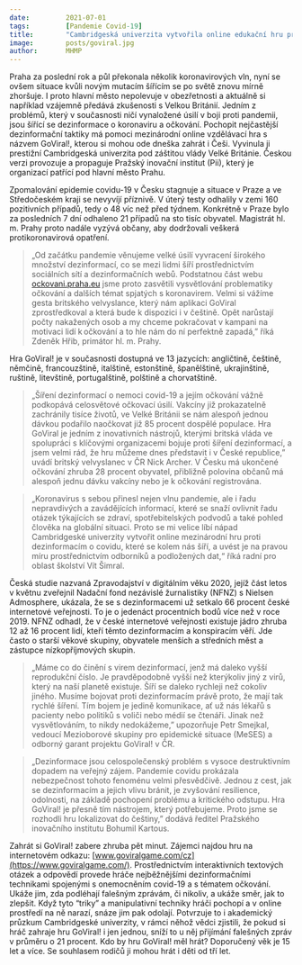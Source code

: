 ```yaml
---
date:         2021-07-01
tags:         [Pandemie Covid-19]
title:        "Cambridgeská univerzita vytvořila online edukační hru proti dezinformacím o covidu-19 GoViral! Nyní je dostupná i v češtině"
image: 	      posts/goviral.jpg
author:       MHMP
---
```


Praha za poslední rok a půl překonala několik koronavirových vln, nyní se ovšem situace kvůli novým mutacím šířícím se po světě znovu mírně zhoršuje. I proto hlavní město nepolevuje v obezřetnosti a aktuálně si například vzájemně předává zkušenosti s Velkou Británií. Jedním z problémů, který v současnosti ničí vynaložené úsilí v boji proti pandemii, jsou šířící se dezinformace o koronaviru a očkování. Pochopit nejčastější dezinformační taktiky má pomoci mezinárodní online vzdělávací hra s názvem GoViral!, kterou si mohou ode dneška zahrát i Češi. Vyvinula ji prestižní Cambridgeská univerzita pod záštitou vlády Velké Británie. Českou verzi provozuje a propaguje Pražský inovační institut (Pii), který je organizací patřící pod hlavní město Prahu.

Zpomalování epidemie covidu-19 v Česku stagnuje a situace v Praze a ve Středočeském kraji se nevyvíjí příznivě. V úterý testy odhalily v zemi 160 pozitivních případů, tedy o 48 víc než před týdnem. Konkrétně v Praze bylo za posledních 7 dní odhaleno 21 případů na sto tisíc obyvatel. Magistrát hl. m. Prahy proto nadále vyzývá občany, aby dodržovali veškerá protikoronavirová opatření.

> „Od začátku pandemie věnujeme velké úsilí vyvracení širokého množství dezinformací, co se mezi lidmi šíří prostřednictvím sociálních sítí a dezinformačních webů. Podstatnou část webu [ockovani.praha.eu](https://ockovani.praha.eu/) jsme proto zasvětili vysvětlování problematiky očkování a dalších témat spjatých s koronavirem. Velmi si vážíme gesta britského velvyslance, který nám aplikaci GoViral zprostředkoval a která bude k dispozici i v češtině. Opět narůstají počty nakažených osob a my chceme pokračovat v kampani na motivaci lidí k očkování a to hle nám do ní perfektně zapadá,” říká Zdeněk Hřib, primátor hl. m. Prahy. 

Hra GoViral! je v současnosti dostupná ve 13 jazycích: angličtině, češtině, němčině, francouzštině, italštině, estonštině, španělštině, ukrajinštině, ruštině, litevštině, portugalštině, polštině a chorvatštině.

> „Šíření dezinformací o nemoci covid-19 a jejím očkování vážně podkopává celosvětové očkovací úsilí. Vakcíny již prokazatelně zachránily tisíce životů, ve Velké Británii se nám alespoň jednou dávkou podařilo naočkovat již 85 procent dospělé populace. Hra GoViral je jedním z inovativních nástrojů, kterými britská vláda ve spolupráci s klíčovými organizacemi bojuje proti šíření dezinformací, a jsem velmi rád, že hru můžeme dnes představit i v České republice,” uvádí britský velvyslanec v ČR Nick Archer. V Česku má ukončené očkování zhruba 28 procent obyvatel, přibližně polovina občanů má alespoň jednu dávku vakcíny nebo je k očkování registrována.

> „Koronavirus s sebou přinesl nejen vlnu pandemie, ale i řadu nepravdivých a zavádějících informací, které se snaží ovlivnit řadu otázek týkajících se zdraví, spotřebitelských podvodů a také pohled člověka na globální situaci. Proto se mi velice líbí nápad Cambridgeské univerzity vytvořit online mezinárodní hru proti dezinformacím o covidu, které se kolem nás šíří, a uvést je na pravou míru prostřednictvím odborníků a podložených dat,“ říká radní pro oblast školství Vít Šimral. 

Česká studie nazvaná Zpravodajství v digitálním věku 2020, jejíž část letos v květnu zveřejnil Nadační fond nezávislé žurnalistiky (NFNZ) s Nielsen Admosphere, ukázala, že se s dezinformacemi už setkalo 66 procent české internetové veřejnosti. To je o jedenáct procentních bodů více než v roce 2019. NFNZ odhadl, že v české internetové veřejnosti existuje jádro zhruba 12 až 16 procent lidí, kteří těmto dezinformacím a konspiracím věří. Jde často o starší věkové skupiny, obyvatele menších a středních měst a zástupce nízkopříjmových skupin.

> „Máme co do činění s virem dezinformací, jenž má daleko vyšší reprodukční číslo. Je pravděpodobně vyšší než kterýkoliv jiný z virů, který na naší planetě existuje. Šíří se daleko rychleji než cokoliv jiného. Musíme bojovat proti dezinformacím právě proto, že mají tak rychlé šíření. Tím bojem je jedině komunikace, ať už nás lékařů s pacienty nebo politiků s voliči nebo médií se čtenáři. Jinak než vysvětlováním, to nikdy nedokážeme,” upozorňuje Petr Smejkal, vedoucí Mezioborové skupiny pro epidemické situace (MeSES) a odborný garant projektu GoViral! v ČR. 

> „Dezinformace jsou celospolečenský problém s vysoce destruktivním dopadem na veřejný zájem. Pandemie covidu prokázala nebezpečnost tohoto fenoménu velmi přesvědčivě. Jednou z cest, jak se dezinformacím a jejich vlivu bránit, je zvyšování resilience, odolnosti, na základě pochopení problému a kritického odstupu. Hra GoViral! je přesně tím nástrojem, který potřebujeme. Proto jsme se rozhodli hru lokalizovat do češtiny,” dodává ředitel Pražského inovačního institutu Bohumil Kartous.

Zahrát si GoViral! zabere zhruba pět minut. Zájemci najdou hru na internetovém odkazu: [www.goviralgame.com/cz](https://www.goviralgame.com/). Prostřednictvím interaktivních textových otázek a odpovědí provede hráče nejběžnějšími dezinformačními technikami spojenými s onemocněním covid-19 a s tématem očkování. Ukáže jim, zda podléhají falešným zprávám, či nikoliv, a ukáže směr, jak to zlepšit. Když tyto “triky” a manipulativní techniky hráči pochopí a v online prostředí na ně narazí, snáze jim pak odolají. Potvrzuje to i akademický průzkum Cambridgeské univerzity, v rámci něhož vědci zjistili, že pokud si hráč zahraje hru GoViral! i jen jednou, sníží to u něj přijímání falešných zpráv v průměru o 21 procent. Kdo by hru GoViral! měl hrát? Doporučený věk je 15 let a více. Se souhlasem rodičů ji mohou hrát i děti od tří let. 

 
